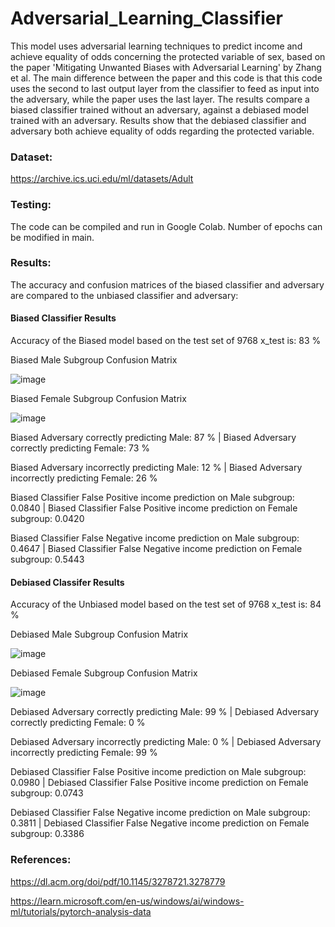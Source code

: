 # Adversarial_Learning_Classifier
This model uses adversarial learning techniques to predict income and achieve equality of odds concerning the protected variable of sex, based on the paper 'Mitigating Unwanted Biases with Adversarial Learning' by Zhang et al. The main difference between the paper and this code is that this code uses the second to last output layer from the classifier to feed as input into the adversary, while the paper uses the last layer. The results compare a biased classifier trained without an adversary, against a debiased model trained with an adversary. Results show that the debiased classifier and adversary both achieve equality of odds regarding the protected variable.

### Dataset:
https://archive.ics.uci.edu/ml/datasets/Adult

### Testing:
The code can be compiled and run in Google Colab. Number of epochs can be modified in main. 

### Results:
The accuracy and confusion matrices of the biased classifier and adversary are compared to the unbiased classifier and adversary:

#### Biased Classifier Results

Accuracy of the Biased model based on the test set of 9768 x_test is: 83 %

Biased Male Subgroup Confusion Matrix

![image](https://github.com/raniau1353/Adversarial_Learning_Classifier/assets/116512493/bd175421-5f13-4404-9201-0955d133eefd)

Biased Female Subgroup Confusion Matrix

![image](https://github.com/raniau1353/Adversarial_Learning_Classifier/assets/116512493/355ffdd5-1abb-45e8-a43d-739c1477644e)

Biased Adversary correctly predicting Male: 87 % | Biased Adversary correctly predicting Female: 73 %

Biased Adversary incorrectly predicting Male: 12 % | Biased Adversary incorrectly predicting Female: 26 %

Biased Classifier False Positive income prediction on Male subgroup: 0.0840 | Biased Classifier False Positive income prediction on Female subgroup: 0.0420 

Biased Classifier False Negative income prediction on Male subgroup: 0.4647 | Biased Classifier False Negative income prediction on Female subgroup: 0.5443 

#### Debiased Classifer Results

Accuracy of the Unbiased model based on the test set of 9768 x_test is: 84 %

Debiased Male Subgroup Confusion Matrix

![image](https://github.com/raniau1353/Adversarial_Learning_Classifier/assets/116512493/c7df71c1-7615-421f-96a6-36561d4678f3)

Debiased Female Subgroup Confusion Matrix

![image](https://github.com/raniau1353/Adversarial_Learning_Classifier/assets/116512493/f9d3d46f-4eb9-4eea-80cb-d2882fde4556)

Debiased Adversary correctly predicting Male: 99 % | Debiased Adversary correctly predicting Female:  0 %

Debiased Adversary incorrectly predicting Male:  0 % | Debiased Adversary incorrectly predicting Female: 99 %

Debiased Classifier False Positive income prediction on Male subgroup: 0.0980 | Debiased Classifier False Positive income prediction on Female subgroup: 0.0743 

Debiased Classifier False Negative income prediction on Male subgroup: 0.3811 | Debiased Classifier False Negative income prediction on Female subgroup: 0.3386

### References:

https://dl.acm.org/doi/pdf/10.1145/3278721.3278779

https://learn.microsoft.com/en-us/windows/ai/windows-ml/tutorials/pytorch-analysis-data

